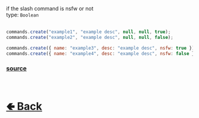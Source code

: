 if the slash command is nsfw or not<br>
type: `Boolean`<br><br>
```js
commands.create("example1", "example desc", null, null, true);
commands.create("example2", "example desc", null, null, false);

commands.create({ name: "example3", desc: "example desc", nsfw: true });
commands.create({ name: "example4", desc: "example desc", nsfw: false });
```

### [source](https://github.com/paigeroid/noscord.js/blob/main/src/Services/CommandService/custard/SlashCommand.js)


<br> <h1> [🢀 Back](https://github.com/paigeroid/noscord.js/wiki/Commands.SlashCommand) </h1>